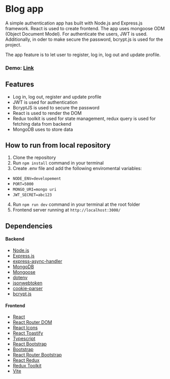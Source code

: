 # **Blog app**

A simple authentication app has built with Node.js and Express.js framework. React is used to create frontend. The app uses mongoose ODM (Object Document Model). For authenticate the users, JWT is used. Additionally, in oder to make secure the password, bcrypt.js is used for the project.

The app feature is to let user to register, log in, log out and update profile.

### Demo: [Link]()

## Features

- Log in, log out, register and update profile
- JWT is used for authentication
- BcryptJS is used to secure the password
- React is used to render the DOM
- Redux toolkit is used for state management, redux query is used for fetching data from backend
- MongoDB uses to store data

## How to run from local repository

1. Clone the repository
2. Run `npm install` command in your terminal
3. Create .env file and add the following enviromental variables:

- `NODE_ENV=developement`
- `PORT=5000`
- `MONGO_URI=mongo uri`
- `JWT_SECRET=abc123`

4. Run `npm run dev` command in your terminal at the root folder
5. Frontend server running at `http://localhost:3000/`

## Dependencies

#### Backend

- [Node.js](https://nodejs.org/en)
- [Express.js](https://expressjs.com/)
- [express-async-handler](https://www.npmjs.com/package/express-async-handler/)
- [MongoDB](https://www.mongodb.com/)
- [Mongoose](https://mongoosejs.com/)
- [dotenv](https://www.npmjs.com/package/dotenv)
- [jsonwebtoken](https://www.npmjs.com/package/jsonwebtoken)
- [cookie-parser](https://www.npmjs.com/package/cookie-parser)
- [bcrypt.js](https://www.npmjs.com/package/bcryptjs)

#### Frontend

- [React](https://react.dev/)
- [React Router DOM](https://www.npmjs.com/package/react-router-dom)
- [React Icons](https://www.npmjs.com/package/react-icons)
- [React Toastify](https://www.npmjs.com/package/react-toastify)
- [Typescript](https://www.typescriptlang.org/)
- [React Bootstrap](https://www.npmjs.com/package/react-bootstrap)
- [Bootstrap](https://www.npmjs.com/package/bootstrap)
- [React Router Bootstrap](https://www.npmjs.com/package/react-router-bootstrap)
- [React Redux](https://www.npmjs.com/package/react-redux)
- [Redux Toolkit](https://www.npmjs.com/package/@reduxjs/toolkit)
- [Vite](https://vitejs.dev/)
